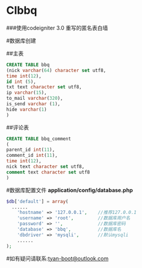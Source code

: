 # CIbbq
###使用codeigniter 3.0 重写的匿名表白墙

#数据库创建

##主表
```sql
CREATE TABLE bbq
(nick varchar(64) character set utf8,
time int(12),
id int (5),
txt text character set utf8,
ip varchar(15),
to_mail varchar(320),
is_send varchar (1),
hide varchar(1)
)
```
##评论表
```sql
CREATE TABLE bbq_comment
(
parent_id int(11),
comment_id int(11),
time int(12),
nick text character set utf8,
comment text character set utf8
)
```
#数据库配置文件
**application/config/database.php**

```php
$db['default'] = array(
  ......
	'hostname' => '127.0.0.1',    //推荐127.0.0.1
	'username' => 'root',         //数据库用户名
	'password' => '',             //数据库密码
	'database' => 'bbq',          //数据库名
	'dbdriver' => 'mysqli',       //默认mysqli
	......
);
```
#如有疑问请联系:tyan-boot@outlook.com
